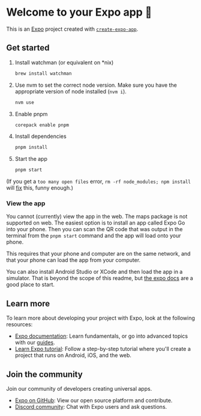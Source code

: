 # Welcome to your Expo app 👋

This is an [Expo](https://expo.dev) project created with [`create-expo-app`](https://www.npmjs.com/package/create-expo-app).

## Get started

1. Install watchman (or equivalent on *nix)

   ```bash
   brew install watchman
   ```

2. Use nvm to set the correct node version. Make sure you have the appropriate version of node installed (`nvm i`).

   ```bash
   nvm use
   ```

3. Enable pnpm

   ```bash
   corepack enable pnpm
   ```

4. Install dependencies

   ```bash
   pnpm install
   ```

5. Start the app

   ```bash
   pnpm start
   ```

(If you get a `too many open files` error, `rm -rf node_modules; npm install` will [fix](https://github.com/Trustroots/nostroots/issues/30) this, funny enough.)

### View the app

You cannot (currently) view the app in the web. The maps package is not supported on web. The easiest option is to install an app called Expo Go into your phone. Then you can scan the QR code that was output in the terminal from the `pnpm start` command and the app will load onto your phone.

This requires that your phone and computer are on the same network, and that your phone can load the app from your computer.

You can also install Android Studio or XCode and then load the app in a simulator. That is beyond the scope of this readme, but [the expo docs](https://docs.expo.dev/get-started/set-up-your-environment/) are a good place to start.

## Learn more

To learn more about developing your project with Expo, look at the following resources:

- [Expo documentation](https://docs.expo.dev/): Learn fundamentals, or go into advanced topics with our [guides](https://docs.expo.dev/guides).
- [Learn Expo tutorial](https://docs.expo.dev/tutorial/introduction/): Follow a step-by-step tutorial where you'll create a project that runs on Android, iOS, and the web.

## Join the community

Join our community of developers creating universal apps.

- [Expo on GitHub](https://github.com/expo/expo): View our open source platform and contribute.
- [Discord community](https://chat.expo.dev): Chat with Expo users and ask questions.
